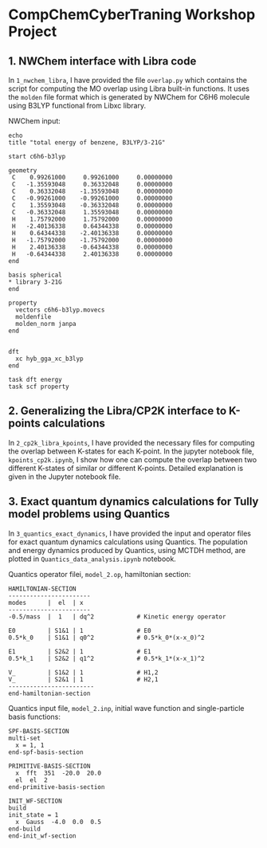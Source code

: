 # CompChemCyberTraning Workshop Project

## 1. NWChem interface with Libra code

In `1_nwchem_libra`, I have provided the file `overlap.py` which contains the script for computing the MO overlap using Libra built-in functions. 
It uses the `molden` file format which is generated by NWChem for C6H6 molecule using B3LYP functional from Libxc library. 

NWChem input:
```
echo
title "total energy of benzene, B3LYP/3-21G"

start c6h6-b3lyp

geometry
 C    0.99261000     0.99261000     0.00000000
 C   -1.35593048     0.36332048     0.00000000
 C    0.36332048    -1.35593048     0.00000000
 C   -0.99261000    -0.99261000     0.00000000
 C    1.35593048    -0.36332048     0.00000000
 C   -0.36332048     1.35593048     0.00000000
 H    1.75792000     1.75792000     0.00000000
 H   -2.40136338     0.64344338     0.00000000
 H    0.64344338    -2.40136338     0.00000000
 H   -1.75792000    -1.75792000     0.00000000
 H    2.40136338    -0.64344338     0.00000000
 H   -0.64344338     2.40136338     0.00000000
end

basis spherical
* library 3-21G
end

property 
  vectors c6h6-b3lyp.movecs  
  moldenfile   
  molden_norm janpa 
end


dft
  xc hyb_gga_xc_b3lyp
end

task dft energy
task scf property
```

## 2. Generalizing the Libra/CP2K interface to K-points calculations

In `2_cp2k_libra_kpoints`, I have provided the necessary files for computing the overlap between K-states for each K-point. 
In the jupyter notebook file, `kpoints_cp2k.ipynb`, I show how one can compute the overlap between 
two different K-states of similar or different K-points.  Detailed explanation is given in the Jupyter notebook file.


## 3. Exact quantum dynamics calculations for Tully model problems using Quantics

In `3_quantics_exact_dynamics`, I have provided the input and operator files for exact quantum dynamics calculations using Quantics. 
The population and energy dynamics produced by Quantics, using MCTDH method, are plotted in `Quantics_data_analysis.ipynb` notebook.

Quantics operator filei, `model_2.op`, hamiltonian section:

```
HAMILTONIAN-SECTION
-----------------------
modes      |  el  | x 
-----------------------
-0.5/mass  |  1   | dq^2            # Kinetic energy operator

E0         | S1&1 | 1               # E0
0.5*k_0    | S1&1 | q0^2            # 0.5*k_0*(x-x_0)^2

E1         | S2&2 | 1               # E1
0.5*k_1    | S2&2 | q1^2            # 0.5*k_1*(x-x_1)^2

V_         | S1&2 | 1               # H1,2
V_         | S2&1 | 1               # H2,1
------------------------
end-hamiltonian-section
```

Quantics input file, `model_2.inp`, initial wave function and single-particle basis functions:
```
SPF-BASIS-SECTION
multi-set
  x = 1, 1
end-spf-basis-section

PRIMITIVE-BASIS-SECTION
  x  fft  351  -20.0  20.0
  el  el  2
end-primitive-basis-section

INIT_WF-SECTION
build
init_state = 1
  x  Gauss  -4.0  0.0  0.5
end-build
end-init_wf-section
```
